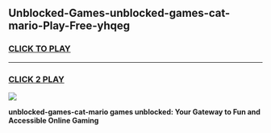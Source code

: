 
## Unblocked-Games-unblocked-games-cat-mario-Play-Free-yhqeg
<h3>
<a href="https://premium76.site?title=unblocked-games-cat-mario&ref=10A">CLICK TO PLAY</a></h3>
<hr>

<h3>
<a href="https://premium76.site?title=unblocked-games-cat-mario&ref=10A">CLICK 2 PLAY</a>
  
</h3>

<a href="https://premium76.site?title=unblocked-games-cat-mario&ref=10A"><img src="https://clearcache.store/games.png"></a>


**unblocked-games-cat-mario games unblocked: Your Gateway to Fun and Accessible Online Gaming**
